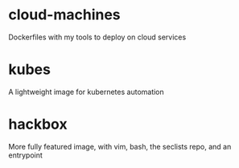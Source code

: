 # cloud-machines
Dockerfiles with my tools to deploy on cloud services  

# kubes
A lightweight image for kubernetes automation  

# hackbox
More fully featured image, with vim, bash, the seclists repo, and an entrypoint  
